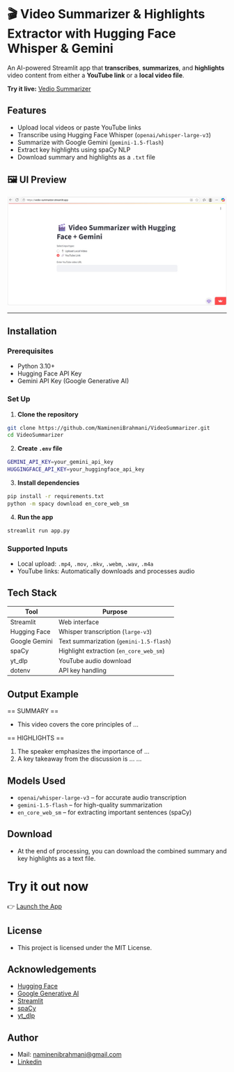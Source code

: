 # 🎬 Video Summarizer & Highlights Extractor with Hugging Face Whisper & Gemini

An AI-powered Streamlit app that **transcribes**, **summarizes**, and **highlights** video content from either a **YouTube link** or a **local video file**.

**Try it live:** [Vedio Summarizer](https://vedio-summarizer.streamlit.app/)


## Features

-  Upload local videos or paste YouTube links
-  Transcribe using Hugging Face Whisper (`openai/whisper-large-v3`)
-  Summarize with Google Gemini (`gemini-1.5-flash`)
-  Extract key highlights using spaCy NLP
-  Download summary and highlights as a `.txt` file


## 🖼️ UI Preview

![App Preview](https://github.com/NamineniBrahmani/VedioSummarizer/blob/main/image.jpg)

---

## Installation

### Prerequisites

- Python 3.10+
- Hugging Face API Key
- Gemini API Key (Google Generative AI)

### Set Up

1. **Clone the repository**

```bash
git clone https://github.com/NamineniBrahmani/VideoSummarizer.git
cd VideoSummarizer
```

2. **Create `.env` file**

```bash
GEMINI_API_KEY=your_gemini_api_key
HUGGINGFACE_API_KEY=your_huggingface_api_key
```

3. **Install dependencies**

```bash
pip install -r requirements.txt
python -m spacy download en_core_web_sm
```

4. **Run the app**

```bash
streamlit run app.py
```

### Supported Inputs
- Local upload: `.mp4`, `.mov`, `.mkv`, `.webm`, `.wav`, `.m4a`
- YouTube links: Automatically downloads and processes audio

## Tech Stack

| Tool          | Purpose                                 |
| ------------- | --------------------------------------- |
| Streamlit     | Web interface                           |
| Hugging Face  | Whisper transcription (`large-v3`)      |
| Google Gemini | Text summarization (`gemini-1.5-flash`) |
| spaCy         | Highlight extraction (`en_core_web_sm`) |
| yt\_dlp       | YouTube audio download                  |
| dotenv        | API key handling                        |

## Output Example
== SUMMARY ==
- This video covers the core principles of ...

== HIGHLIGHTS ==
1. The speaker emphasizes the importance of ...
2. A key takeaway from the discussion is ...
...

## Models Used
- `openai/whisper-large-v3` – for accurate audio transcription
- `gemini-1.5-flash` – for high-quality summarization
- `en_core_web_sm` – for extracting important sentences (spaCy)

## Download
- At the end of processing, you can download the combined summary and key highlights as a text file.

# Try it out now
👉 [Launch the App](https://vedio-summarizer.streamlit.app/)

## License
- This project is licensed under the MIT License.

## Acknowledgements
- [Hugging Face](https://huggingface.co/)
- [Google Generative AI](https://ai.google.dev/)
- [Streamlit](https://streamlit.io/)
- [spaCy](https://spacy.io/)
- [yt_dlp](https://github.com/yt-dlp/yt-dlp)

## Author
- Mail: naminenibrahmani@gmail.com
- [Linkedin](https://www.linkedin.com/in/brahmani-namineni)
